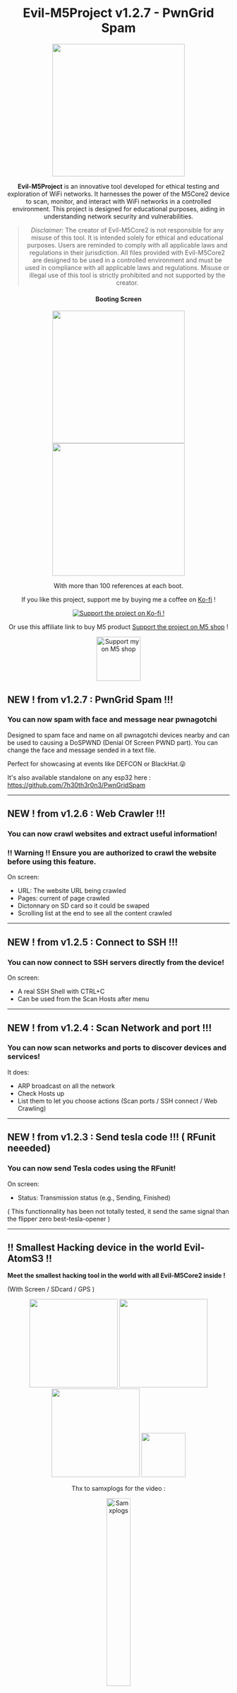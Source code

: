 <div align="center">

# Evil-M5Project v1.2.7 - PwnGrid Spam

<img src="https://github.com/7h30th3r0n3/Evil-M5Core2/blob/main/SD-Card-File/img/startup.jpg" width="300" />

<b>Evil-M5Project</b> is an innovative tool developed for ethical testing and exploration of WiFi networks. It harnesses the power of the M5Core2 device to scan, monitor, and interact with WiFi networks in a controlled environment. This project is designed for educational purposes, aiding in understanding network security and vulnerabilities.

> <i>Disclaimer</i>: The creator of Evil-M5Core2 is not responsible for any misuse of this tool. It is intended solely for ethical and educational purposes. Users are reminded to comply with all applicable laws and regulations in their jurisdiction. All files provided with Evil-M5Core2 are designed to be used in a controlled environment and must be used in compliance with all applicable laws and regulations. Misuse or illegal use of this tool is strictly prohibited and not supported by the creator.

</div>

<div align="center">

#### Booting Screen
<div align="center">
  
<img src="https://github.com/7h30th3r0n3/Evil-M5Core2/blob/main/Github-Img/startup.jpg" width="300" />
  
<img src="https://github.com/7h30th3r0n3/Evil-M5Core2/blob/main/Github-Img/startup2.jpg" width="300" />
  
With more than 100 references at each boot.

<div align="center">


If you like this project, support me by buying me a coffee on [Ko-fi](https://ko-fi.com/7h30th3r0n3) !

[![Support the project on Ko-fi !](https://ko-fi.com/img/githubbutton_sm.svg)](https://ko-fi.com/7h30th3r0n3)

Or use this affiliate link to buy M5 product [Support the project on M5 shop](https://shop.m5stack.com/?ref=7h30th3r0n3) !

<div>
    <a href="https://shop.m5stack.com/?ref=7h30th3r0n3">
        <img src="https://static.goaffpro.com/4973/images/1561376655877.png" alt="Support my on M5 shop" width="100" style="display:block; margin:auto;" />
    </a>
</div>
</div>
</div>
</div></div>

## NEW ! from v1.2.7 : PwnGrid Spam !!!
### You can now spam with face and message near pwnagotchi

Designed to spam face and name on all pwnagotchi devices nearby and can be used to causing a DoSPWND (Denial Of Screen PWND part).
You can change the face and message sended in a text file. 

Perfect for showcasing at events like DEFCON or BlackHat.😜

It's also available standalone on any esp32 here : https://github.com/7h30th3r0n3/PwnGridSpam

---

## NEW ! from v1.2.6 : Web Crawler !!!
### You can now crawl websites and extract useful information!

### !! Warning !! Ensure you are authorized to crawl the website before using this feature.

On screen:
- URL: The website URL being crawled
- Pages: current of page crawled
- Dictonnary on SD card so it could be swaped
- Scrolling list at the end to see all the content crawled

---

## NEW ! from v1.2.5 : Connect to SSH !!!
### You can now connect to SSH servers directly from the device!

On screen:
- A real SSH Shell with CTRL+C
- Can be used from the Scan Hosts after menu

---

## NEW ! from v1.2.4 : Scan Network and port !!!
### You can now scan networks and ports to discover devices and services!


It does:
- ARP broadcast on all the network 
- Check Hosts up
- List them to let you choose actions (Scan ports / SSH connect / Web Crawling)

---

## NEW ! from v1.2.3 : Send tesla code !!! ( RFunit neeeded) 
### You can now send Tesla codes using the RFunit!

On screen:
- Status: Transmission status (e.g., Sending, Finished)

( This functionnality has been not totally tested, it send the same signal than the flipper zero best-tesla-opener )

----------------------------------------------------------

## !! Smallest Hacking device in the world Evil-AtomS3 !!
**Meet the smallest hacking tool in the world with all Evil-M5Core2 inside !** 

(With Screen / SDcard / GPS )
</div>

<div align="center">
<img src="https://github.com/7h30th3r0n3/Evil-M5Core2/blob/main/Github-Img/Evil-AtomS3-Startup.jpg" width="200" />
<img src="https://github.com/7h30th3r0n3/Evil-M5Core2/blob/main/Github-Img/Evil-AtomS3.jpg" width="200" />
</div>

<div align="center">
<img src="https://github.com/7h30th3r0n3/Evil-M5Core2/blob/main/Github-Img/Evil-AtomS3-Menu.jpg" width="200" />
  
<img src="https://github.com/7h30th3r0n3/Evil-M5Core2/blob/main/Github-Img/tail.jpg" width="100" />
  
Thx to samxplogs for the video : 

<a href="https://www.youtube.com/watch?v=C6QV2cgQGs0">
    <img alt="Samxplogs" src="https://img.youtube.com/vi/C6QV2cgQGs0/0.jpg" width="33%" height="33%"/>
</a>
</div>
</div>
</div>

Evil-AtomS3 Functionnality : 

- All Evil-M5Core2 functionnality except bluetooth serial.

Consumption:
- Tests show max 200mA draw with 100% brightness and using WiFi/GPS

Hardware Requirement :
- M5AtomS3 [link M5Stack](https://shop.m5stack.com/products/atoms3-dev-kit-w-0-85-inch-screen?ref=7h30th3r0n3) [link AliExpress](https://s.click.aliexpress.com/e/_DeeJXGz)
- ATOMIC GPS Base [link M5Stack](https://shop.m5stack.com/products/atomic-gps-base-m8030-kt?ref=7h30th3r0n3) [link AliExpress](https://s.click.aliexpress.com/e/_Dm2opRj)

Optional: 
- ATOM TailBat(45min) [link](https://shop.m5stack.com/products/atom-tailbat?ref=7h30th3r0n3) 
  
It pretty small so you can also check and control serial on USB from your phone or IDE.

The parasite project still exist but rename to Evil-Face and should be updated in futur too.

----------------------------------------------------------
</div>
</div>

## Features Evil-M5core2

- **WiFi Network Scanning**: Identify and display nearby WiFi networks.
- **Network Cloning**: Check information and replicate networks for in-depth analysis.
- **Captive Portal Management**: Create and operate a captive portal to prompt users with a page upon connection.
- **Credential Handling**: Capture and manage portal credentials.
- **Remote Web Server**: Monitor the device remotely via a simple web interface that can provide credentials and upload portal that store file on SD card.
- **Sniffing probes**: Sniff and store on SD near probes.
- **Karma Attack**: Try a simple Karma Attack on a captured probe. 
- **Automated Karma Attack**: Try Karma Attack on near probe automatically.
- **Bluetooth Serial Control**: You can control it with bluetooth.
- **Wardriving**: Wardriving with Wigle format output on SD.
- **Beacon Spam**: Generate mutliple SSIDs arround you.
- **Deauther**: send deauthentification frames, and sniff 4-Way handshakes and PMKID.
- **Client Sniff And Deauth**: Sniff clients connected to AP and auto deauth while sniffing EAPOL.
- **EAPOL/Deauth detection**: Detect deauthentification packet, 4-Way handshakes, PMKID and pwnagotchi near you.
- **Wall Of Flipper**: Detect and save Flipper Zero with bluetooth enable near you and detect BLE SPAM.

 ( What is a Karma attack ? check the blog : https://7h30th3r0n3.fr/does-your-machine-have-a-good-or-bad-karma/)

Features may vary depending on the firmware/device you are using:
| Feature                       | Evil-M5Core2 1.2.2 | Evil-Cardputer v1.2.6 | Evil-M5Core3 1.1.9 | Evil-AtomS3 v1.1.7 | Evil-Face v1.0 |
|-------------------------------|--------------------|-----------------------|--------------------|--------------------|----------------|
| WiFi Network Scanning         | ✅                  | ✅                     | ✅                  | ✅                  | ❌              |
| Network Cloning               | ✅                  | ✅                     | ✅                  | ✅                  | ❌              |
| Captive Portal Management     | ✅                  | ✅                     | ✅                  | ✅                  | ❌              |
| Credential Handling           | ✅                  | ✅                     | ✅                  | ✅                  | ❌              |
| Remote Web Server             | ✅                  | ✅                     | ✅                  | ✅                  | ❌              |
| Sniffing probes               | ✅                  | ✅                     | ✅                  | ✅                  | ❌              |
| Karma Attack                  | ✅                  | ✅                     | ✅                  | ✅                  | ❌              |
| Automated Karma Attack        | ✅                  | ✅                     | ✅                  | ✅                  | ✅              |
| Bluetooth Serial Control      | ✅                  | ❌                     | ❌                  | ❌                  | ❌              |
| Wardriving                    | ✅                  | ✅                     | ✅                  | ✅                  | ❌              |
| Beacon Spam                   | ✅                  | ✅                     | ✅                  | ✅                  | ❌              |
| Deauther                      | ✅                  | ✅                     | ❌                  | ❌                  | ❌              |
| Client Sniff And Deauth       | ✅                  | ✅                     | ❌                  | ❌                  | ❌              |
| EAPOL/Deauth detection        | ✅                  | ✅                     | ✅ (No EAPOL)       | ❌                  | ❌              |
| Wall Of Flipper               | ✅                  | ✅                     | ✅                  | ❌                  | ❌              |
| Send tesla code with RFunit   | ❌                  | ✅                     | ❌                  | ❌                  | ❌              |
| Scan Network and port         | ❌                  | ✅                     | ❌                  | ❌                  | ❌              |
| SSH Shell                     | ❌                  | ✅                     | ❌                  | ❌                  | ❌              |
| Web Crawler                   | ❌                  | ✅                     | ❌                  | ❌                  | ❌              |



## Hardware Requirements

- M5Stack Core2 [M5Stack](https://shop.m5stack.com/products/m5stack-core2-esp32-iot-development-kit-v1-1?ref=7h30th3r0n3) [link AliExpress](https://s.click.aliexpress.com/e/_DBIMh8l)
 (this project is coded with M5Unified, it should work on other M5Stack).
- SD card (fat32 max 16Go, consider 8Go is already more than enough).

Tested working others device :
- M5Cardputer [M5stack](https://shop.m5stack.com/products/m5stack-cardputer-kit-w-m5stamps3?ref=7h30th3r0n3)  [link AliExpress (not offical M5store](https://s.click.aliexpress.com/e/_Dd0qrDz)
- M5stack fire (with LED effect) [M5stack](https://shop.m5stack.com/products/m5stack-fire-iot-development-kit-psram-v2-7?ref=7h30th3r0n3) 
- M5stack core1 [M5stack](https://shop.m5stack.com/products/atoms3-dev-kit-w-0-85-inch-screen?ref=7h30th3r0n3)
- M5stack AWS [M5stack](https://shop.m5stack.com/products/atoms3-dev-kit-w-0-85-inch-screen?ref=7h30th3r0n3)
- M5stack CoreS3 [M5stack]  [link AliExpress]([https://s.click.aliexpress.com/e/_DBIMh8l](https://s.click.aliexpress.com/e/_DlFvqIT)

## Installation

1. Connect your M5Core2 to your computer.
2. Open the Arduino IDE and load the provided code.
3. Ensure M5unified, TinyGpsPlus, ArduinoJson and adafruit_neopixel libraries are installed.
4. Ensure esp32 and M5stack board are installed (Error occur with esp32 3.0.0-alpha3, please use esp32 v2.0.14 and below).
5. Place SD file content needed on the SD card. ( Needed to get IMG startup and sites folder).
6. Ensure to run the script in utilities to bypass the esp32 firmware. (be sure that the folder in the script exist, change if needed (M5stack/eso32))
7. Ensure that the baudrates is at 115200.
8. Ensure that PSRAM is disabled in tools menu.
9. Upload the script to your M5Core2 device.
10. Restart the device if needed.

Warning : for Cardputer you need to change the Flash size to 8MB and the Partition Scheme to 8M with spiffs (3MB APP/1.5MB SPIFFS) or space error may occur.

It's your first time with arduino IDE or something not working correctly? You should check out video section ! 

<div align="center">
  
### Screenshots and Media
  
#### Booting Screen
<div align="center">
  
<img src="https://github.com/7h30th3r0n3/Evil-M5Core2/blob/main/Github-Img/startup.jpg" width="300" />
  
<img src="https://github.com/7h30th3r0n3/Evil-M5Core2/blob/main/Github-Img/startup2.jpg" width="300" />
  
With more than 100 references at each boot.
</div>

#### Menu Screen
<img src="https://github.com/7h30th3r0n3/Evil-M5Core2-/blob/main/Github-Img/menu-1.jpg" width="300" />
<img src="https://github.com/7h30th3r0n3/Evil-M5Core2-/blob/main/Github-Img/menu-2.jpg" width="300" />

#### Probes Sniffing
<img src="https://github.com/7h30th3r0n3/Evil-M5Core2-/blob/main/Github-Img/probes.jpg" width="300" />

#### Low Battery at boot ( when under 15%)
<img src="https://github.com/7h30th3r0n3/Evil-M5Core2-/blob/main/Github-Img/low-battery.jpg" width="300" />


### Video 
🇫🇷 Le turoriel et la démo en francais réalisé par Samxplogs 🇫🇷 (un trés grand merci à lui) :

<a href="https://www.youtube.com/watch?v=JqByBCvLoXY">
    <img alt="Samxplogs turorial" src="https://img.youtube.com/vi/JqByBCvLoXY/0.jpg" width="33%" height="33%"/>
</a>

Samxplogs tutorial video and demo thx to him :

<a href="https://www.youtube.com/watch?v=ueIAf9Q3EeM">
    <img alt="Samxplogs turorial" src="https://img.youtube.com/vi/ueIAf9Q3EeM/0.jpg" width="33%" height="33%"/>
</a>
<a href="https://www.youtube.com/watch?v=qr01vU4UIJc">
    <img alt="Samxplogs Features" src="https://img.youtube.com/vi/qr01vU4UIJc/0.jpg" width="33%" height="33%"/>
</a>

More demo ? Thx to TalkingSasquatch for making a video about the project : 

<a href="https://www.youtube.com/watch?v=jcVm4cysmnE">
    <img alt="Talking Sasquatch" src="https://img.youtube.com/vi/jcVm4cysmnE/0.jpg" width="33%" height="33%"/>
</a>


</div>
</div>

## Usage

Follow these steps to efficiently utilize each feature of Evil-M5Core2.

### Menu

#### Scan WiFi

- **Scan Near WiFi**: A fast scan is already made when starting up.

#### Select Network

- **Menu**: Select a network from a list, use left and right keys to navigate and select a network.

#### Clone & Details

- **List Details**: Informations about the selected network. You can clone the SSID in this menu.

#### Start Captive Portal

- **Operate Captive Portal**: With `normal.html` page, a mock WiFi passord page designed to mimic a legitimate error on box.

#### Special Pages
- **/evil-m5core2-menu**: Menu for pages bellow.
- **/credentials**: Lists captured credentials.
- **/uploadhtmlfile**: Provides an upload form to store files on the SD card (for new portal pages and file exfiltration).
- **/check-sd-file**: Provides an index of to check, download and delete files on the SD card.
- **/Change-Portal-Password**: Provides a page to change the password of the deployed access point.


When Captive Portal is ON you can connect to it to acces to 3 fonctionnality protected by password :

- /evil-m5core2-menu
This page is just a menu to provide easy access to others page with authentification form.

- /credentials
This page can list the captured credentials. 

- /uploadhtmlfile
This page provide a upload form that store files in SD card in any folder of the SD to be able to send new portal page, exfiltrate file trough wifi or change the startup image.
please considere to upload file under 1Mo to ensure no lag during the transfert process.

- /check-sd-file
This page provide an index of to check, download and delete files on the SD card.


- /Change-Portal-Password
Provides a page to change the password of the deployed Access Point. Required if attempting a Karma attack on a network with a known password.

  
To prevent unauthorised access of these page they are really simply protected by a password that you need to change in the code. 
To acces to these page use the password form in menu: 

http://192.168.4.1/evil-m5core2-menu

Any other tried page should redirect to the choosen portal. 

#### Stop Captive Portal

- **Deactivate**: Stops the captive portal and DNS.

#### Change Portal

- **Menu**: Choose the portal provided to connecting users. Lists only HTML files.

#### Check Credentials

- **Menu**: To check captured credentials.

#### Delete Credentials

- **Option**: Delete all captured credentials.

### Monitor Status

The Monitor Status feature consists of three static menus that can be navigated using the left and right buttons. Each menu provides specific information about the current status of the system:

#### Menu 1: System Overview
- **Number of Connected Clients**: Displays how many clients are currently connected.
- **Credentials Count**: Shows the number of passwords stored in `credentials.txt`.
- **Current Selected Portal**: Indicates which portal is currently being cloned.
- **Portal Status**: Displays whether the portal is ON or OFF.
- **Provided Portal Page**: Details about the portal page currently in use.
- **Bluetooth**: Displays whether the bluetooth is ON or OFF.

#### Menu 2: Client Information
- **MAC Addresses**: Lists the MAC addresses of all connected clients.

#### Menu 3: Device Status
- **Stack left**: Displays the remaining Stack in the device.
- **Available RAM**: Displays the remaining RAM in the device.
- **Battery Level**: Shows the current battery level.
- **Temperature**: Reports the device's internal temperature.

### Probe Attack 

Send fake random probes near you on all channel. Perfect for counter the Probe Sniffing attack. Press left or right to reduce or increase time delay. (200 ms to 1000ms)

### Probe Sniffing

Probe Sniffing start a probe scan that capture the SSID receive, you can store and reuse then. Restricted to 150 probes max.

### Karma Attack

Same as Probe Sniffing but provide a menu after stopping scan to choose a unique SSID, when SSID is chosen, a portal with the same SSID is deploy, if the original AP is an Open Network and the machine is vulnerable it should connect automaticaly to the network and dependind of the machine can pop up automatically the portal, if a client is present when scan end or stopped, the portal stay open, if not the portal is shutdown. 
(Can be used with password if set on web interface).

### Karma Auto 

Same as Karma Attack but try the first probe seen, if no client connects after 15 seconds the Evil-m5core2 returns to sniffing mode to try another captured probe and continues in a cycle until stopped by the user.
Can also be used with a password if set on the web interface, if you have a password and you don't know on which AP it work you could try it with different probe request to test if karma work and get the SSID.
This feature is inspired by the pwnagotchi project but with probe request and karma attack, you can use both to ensure a full attack of the near devices around you.

You can add SSID on KarmaAutoWhitelist line like this : KarmaAutoWhitelist=notmybox,thisonetoo 

Probe should be ignored and serial message send to notify that this network is whitelisted, it also work on probe sniffing and karma attack.

### Karma Spear 

Same as Karma Auto but with Open SSID captured with wardriving. You can also add custom SSIDs to KarmaList.txt.

### Select Probe

Menu to select a previous captured probe SSID and deploy it. List is restricted to 150 probes.

### Delete Probe

Menu to delete a previous captured probe SSID and deploy it. List is restricted to 150 probes.

### Delete All Probes

Delete ALL previous captured probes. Basically reset probes.txt on SD.

### Brightness

Change the Brightness of the screen. 

### Bluetooth ON/OFF

Switch bluetooth ON or OFF.

### Wardriving

Scan wifi network around and link it to position in Wigle format, you can upload it to wigle to earn point and generate KLM file for Google earth.
You need a GPS for this. 

Tested device working on Core2/Fire/AtomS3 :
- ATOMIC GPS Base [link M5Stack](https://shop.m5stack.com/products/atomic-gps-base-m8030-kt?ref=7h30th3r0n3) [link AliExpress](https://s.click.aliexpress.com/e/_DnqzH61)

Tested device working on Core2/Fire:
- GPS Module with Internal & External Antenna [link M5Stack](https://shop.m5stack.com/products/gps-module?ref=7h30th3r0n3)

Tested device working on Core2/Fire/CoreS3/Cardputer :
- Mini GPS/BDS Unit [link M5Stack](https://shop.m5stack.com/products/mini-gps-bds-unit?ref=7h30th3r0n3)

PIN : 
- PIN for Core2 : 
use RX2/TX2 | GND | 5v or 3.3v

GPIO 13

GPIO 14

- PIN for Fire on C-PORT :

GPIO 16

GPIO 17

### Beacon Spam

Beacon Spam create multiple networks on all channels to render multiples SSIDs in wifi search and sniffing equipement.
You can use custom Beacon with config file. 


### Wall of Flipper : You can run it but you can't hide !!!! 

Based on an original idea from K3YOMI, thanks to him for the fantastic work ! 

You absolutely must see the original project here from which I took inspiration and from which I used the code :

https://github.com/K3YOMI/Wall-of-Flippers

Flipper Zero detection via bluetooth :

Discover Flipper Zero Devices :
- Discovering Flipper Name
- Discovering Flipper Mac Address and if it's spoofed (normal/spoofed)
- Discovering Flipper color (Detection of Transparent, White, & Black Flipper)
- Saving Flipper Zero Devices Discovered near you on SD Card. 

Capability to Identify Potential Bluetooth Advertisement Attacks from Flipper and Other Devices :
- Suspected Advertisement Attacks
- iOS Popup Advertisement Attacks
- Samsung and Android BLE Advertisement Attacks
- Windows Swift Pair Advertisement Attacks
- LoveSpouse Advertisement Attacks (Denial of Pleasure)



## Client Sniff And Deauth
### You can now sniff connected client and send deauthentification frame automatically! 

### !! Warning !! You need to bypass the esp32 firmware with scripts in utilities before compiling or deauth is not working due to restrictions on ESP32 firmware

Based on an original idea from evilsocket the pwnagotchi 

You absolutely must see the original project here from which I took inspiration:

[https://github.com/evilsocket/pwnagotchi](https://github.com/evilsocket/pwnagotchi)


On screen:
- AP: Number of APs near you 
- C : Current Channel
- H : Numbers of new PCAP created ( at least one EAPOL and beacon frame)
- E : Numbers of EAPOL packets captures
- D : 0 = no deauth only sniffing / 1 = active deauth
- DF: Fast Mode 

Left Button : ON/OFF deauth 

middle : back to menu 

right Button : Fast/slow mode 

So what ? 

It does :
- Scan for near AP
- Sniff if client is connected
- Send broadcast deauth frame to each AP which have client
- Send spoofed deauth frame for each client
- Sniff EAPOL at same time
- Loop at Scan near AP

## Deauther 
### You can now send deauthentification frame ! 
### !! Warning !! You need to bypass the esp32 firmware with scripts in utilities before compiling or deauth is not working due to restrictions on ESP32 firmware
 
Based on an original idea from spacehuhn the deauther 

You absolutely must see the original project here from which I took inspiration:

[https://github.com/SpacehuhnTech/esp8266_deauther](https://github.com/SpacehuhnTech/esp8266_deauther)

Evil-M5core2 is now able to send deauthentification frames and you can sniff the EPAOL in same time.

Just select the network and go to deauther, answer asked question, and start to deauth and sniff at same time !

Special thanks to Aro2142 and n0xa for the help and work. 

## EAPOL Sniffing
### You can now capture EAPOL (4-wayhandshakes and PMKID) ! 


Based on an original idea from G4lile0 the Wifi-Hash-Monster.

You absolutely must see the original project here from which I took inspiration:

[https://github.com/G4lile0/ESP32-WiFi-Hash-Monster
](https://github.com/G4lile0/ESP32-WiFi-Hash-Monster)

<img src="https://github.com/7h30th3r0n3/Evil-M5Core2/blob/main/Github-Img/1713957998859.jpg" width="300" />
</div>

- Channel : Current Channel
- Mode : Static : Stay on same channel / Auto: Hopping trough all channel
- PPS : Packets Per Second on the channel (if no activities on the channel the PPS could be locked to the last know number of packets because the refresh occur when a packet is reveived)
- H : Numbers of new PCAP created ( at least one EAPOL and beacon frame)
- EAPOL : Numbers of EAPOL packets captures
- DEAUTH : Numbers of Deauth seen
- RSSI : The transmission power (gives an idea of ​​the distance from the transmitter)

If a EAPOL packet is detected, its stored in a pcap file with the mac address of the AP and a beacon frames wih the BSSID.
 You can crack a Wifi password with a 4-way handshakes or a PMKID with Aircrack-ng or Hashcat.

A python tool to process multiple pcap to hashcat format is provided in utilities.

Detect deauthentication packets near you, when a machine disconnects from an access point, it sends a deauthentication packet to close the connection, 
deauthentication packets can also be spoofed to disconnect the device and attacker use automatic reconnection to sniff the 4-way handshake, 
a lot of deauthentication packets are not normal and should be considered as a possible Wi-Fi attack. 

This feature also detects nearby pwnagotchi by printing the name and number of pwned network that it get, 
in this way you can know if you are under attacked.


### Change startup image 
Upload a startup.jpg 320x240 image to replace original startup.jpg and make your Evil-M5Core2 more special.

## Flipper Zero Friend ? 
### **Yes, it is !!!**

Evil-M5Core2 sends messages via serial for debugging purposes and message when you navigate on the Core2, you can use the serial app on Flipper to see these messages.
Plug your flipper with :

- On flipper : 

PIN 13/TX

PIN 14/RX 


- On M5Core2 :

PIN G3/RXD0

PIN G1/TXD0

<div align="center">
<img src="https://github.com/7h30th3r0n3/Evil-M5Core2/blob/main/Github-Img/flipper-friends.jpg" width="500" />
</div>

### Serial Command 

You can control almost all functionnaly with serial command:

Available Commands:
- scan_wifi - Scan WiFi Networks
- select_network <index> - Select WiFi <index>
- change_ssid <max 32 char> - change current SSID
- set_portal_password <password min 8> - change portal password
- set_portal_open  - change portal to open
- detail_ssid <index> - Details of WiFi <index>
- clone_ssid - Clone Network SSID
- start_portal - Activate Captive Portal
- stop_portal - Deactivate Portal
- list_portal - Show Portal List
- change_portal <index> - Switch Portal <index>
- check_credentials - Check Saved Credentials
- monitor_status - Get current information on device
- probe_attack - Initiate Probe Attack
- stop_probe_attack - End Probe Attack
- probe_sniffing - Begin Probe Sniffing
- stop_probe_sniffing - End Probe Sniffing
- list_probes - Show Probes
- select_probes <index> - Choose Probe <index>
- karma_auto - Auto Karma Attack Mode stop automatically when successfull

## !! Adopt a Parasite !!

Your Evil-Core2 or Flipper Zero feels lonely?
  
**Add a small parasite to it !!!**
</div>

<div align="center">
<img src="https://github.com/7h30th3r0n3/Evil-M5Core2/blob/main/Github-Img/evil-atom.jpg" width="200" />
<img src="https://github.com/7h30th3r0n3/Evil-M5Core2/blob/main/Github-Img/evil-atom2.jpg" width="200" />
</div>

<div align="center">
<img src="https://github.com/7h30th3r0n3/Evil-M5Core2/blob/main/Github-Img/atom-flipper.jpg" width="200" />
<img src="https://github.com/7h30th3r0n3/Evil-M5Core2/blob/main/Github-Img/atom-flipper-probes.jpg" width="200" />
  
He can also be used standalone but he needs a host for energy like a phone or a powersupply to survive or he die. 
</div>
</div>
</div>

Parasite Functionnality : 

- **Cute** (yes it's a useful feature to survive).
- **Accelerometer interaction** (don't shake it or it get mad).
- **AutoKarmaAttack** when face is pressed ( when a karma attack is successfull your little parasiste tell the name of the SSID in a textbubble until the next karma successfull or death).
- **Whitelist** (hardcoded, need to be change by compiling the code again)

(For the moment no portal is sent it just tests if a device connect).

Hardware Requirement :
- M5AtomS3
  
Software Requirement :
This little parasite use m5stack-avatar to render face, donwload avatar librairie before compile.
- https://github.com/meganetaaan/m5stack-avatar

It pretty small so you can also check serial on USB to get information.

----------------------------------------------------------
</div>
</div>

## Discord 
<img src="https://7h30th3r0n3.com/discord.jpg" width="100" />
https://discord.com/invite/qbwAJch25S


(ask if broken)

# License

MIT License

Copyright (c) 2023 7h30th3r0n3

Permission is hereby granted, free of charge, to any person obtaining a copy
of this software and associated documentation files (the "Software"), to deal
in the Software without restriction, including without limitation the rights
to use, copy, modify, merge, publish, distribute, sublicense, and/or sell
copies of the Software, and to permit persons to whom the Software is
furnished to do so, subject to the following conditions:

The above copyright notice and this permission notice shall be included in all
copies or substantial portions of the Software.

THE SOFTWARE IS PROVIDED "AS IS", WITHOUT WARRANTY OF ANY KIND, EXPRESS OR
IMPLIED, INCLUDING BUT NOT LIMITED TO THE WARRANTIES OF MERCHANTABILITY,
FITNESS FOR A PARTICULAR PURPOSE AND NONINFRINGEMENT. IN NO EVENT SHALL THE
AUTHORS OR COPYRIGHT HOLDERS BE LIABLE FOR ANY CLAIM, DAMAGES OR OTHER
LIABILITY, WHETHER IN AN ACTION OF CONTRACT, TORT OR OTHERWISE, ARISING FROM,
OUT OF OR IN CONNECTION WITH THE SOFTWARE OR THE USE OR OTHER DEALINGS IN THE
SOFTWARE.

